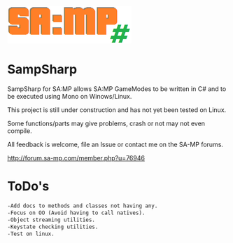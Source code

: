 ![](https://raw.githubusercontent.com/ikkentim/SampSharp/master/SampSharp.png)

SampSharp
======
SampSharp for SA:MP allows SA:MP GameModes to be written in C# and to be executed using Mono on Winows/Linux.

This project is still under construction and has not yet been tested on Linux.

Some functions/parts may give problems, crash or not may not even compile.

All feedback is welcome, file an Issue or contact me on the SA-MP forums.

http://forum.sa-mp.com/member.php?u=76946

ToDo's
======
    -Add docs to methods and classes not having any.
    -Focus on OO (Avoid having to call natives).
    -Object streaming utilities.
    -Keystate checking utilities.
    -Test on linux.
